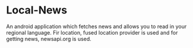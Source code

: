 # Local-News
An android application which fetches news and allows you to read in your regional language.
Fir location, fused location provider is used and for getting news, newsapi.org is used.
